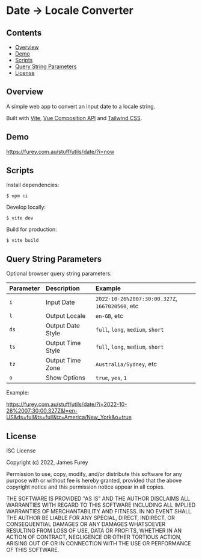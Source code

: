 # Date → Locale Converter

## Contents

- [Overview](#overview)
- [Demo](#demo)
- [Scripts](#scripts)
- [Query String Parameters](#query-string-parameters)
- [License](#license)

## Overview

A simple web app to convert an input date to a locale string.

Built with [Vite](https://vitejs.dev), [Vue Composition API](https://vuejs.org) and [Tailwind CSS](https://tailwindcss.com/).

## Demo

https://furey.com.au/stuff/utils/date/?i=now

## Scripts

Install dependencies:

```console
$ npm ci
```

Develop locally:

```console
$ vite dev
```

Build for production:

```console
$ vite build
```

## Query String Parameters

Optional browser query string parameters:

| Parameter | Description       | Example                                         |
| :-------- | :---------------- | :---------------------------------------------- |
| `i`       | Input Date        | `2022-10-26%2007:30:00.327Z`, `1667020560`, etc |
| `l`       | Output Locale     | `en-GB`, etc                                    |
| `ds`      | Output Date Style | `full`, `long`, `medium`, `short`               |
| `ts`      | Output Time Style | `full`, `long`, `medium`, `short`               |
| `tz`      | Output Time Zone  | `Australia/Sydney`, etc                         |
| `o`       | Show Options      | `true`, `yes`, `1`                              |

Example:

https://furey.com.au/stuff/utils/date/?i=2022-10-26%2007:30:00.327Z&l=en-US&ds=full&ts=full&tz=America/New_York&o=true

## License

ISC License

Copyright (c) 2022, James Furey

Permission to use, copy, modify, and/or distribute this software for any purpose with or without fee is hereby granted, provided that the above copyright notice and this permission notice appear in all copies.

THE SOFTWARE IS PROVIDED "AS IS" AND THE AUTHOR DISCLAIMS ALL WARRANTIES WITH REGARD TO THIS SOFTWARE INCLUDING ALL IMPLIED WARRANTIES OF MERCHANTABILITY AND FITNESS. IN NO EVENT SHALL THE AUTHOR BE LIABLE FOR ANY SPECIAL, DIRECT, INDIRECT, OR CONSEQUENTIAL DAMAGES OR ANY DAMAGES WHATSOEVER RESULTING FROM LOSS OF USE, DATA OR PROFITS, WHETHER IN AN ACTION OF CONTRACT, NEGLIGENCE OR OTHER TORTIOUS ACTION, ARISING OUT OF OR IN CONNECTION WITH THE USE OR PERFORMANCE OF THIS SOFTWARE.
